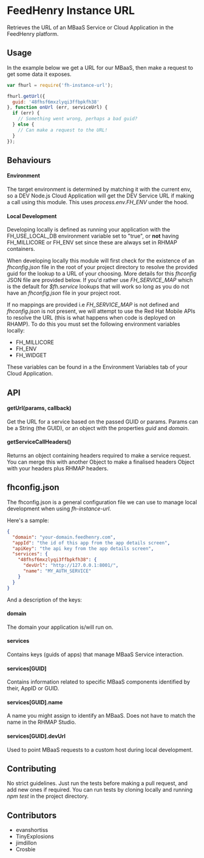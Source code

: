 FeedHenry Instance URL
======================

Retrieves the URL of an MBaaS Service or Cloud Application in the FeedHenry
platform.

## Usage
In the example below we get a URL for our MBaaS, then make a request to get some
data it exposes.

```javascript
var fhurl = require('fh-instance-url');

fhurl.getUrl({
  guid: '48fhsf6mxzlyqi3ffbpkfh38'
}, function onUrl (err, serviceUrl) {
  if (err) {
    // Something went wrong, perhaps a bad guid?
  } else {
    // Can make a request to the URL!
  }
});
```

## Behaviours

#### Environment
The target environment is determined by matching it with the current env,
so a DEV Node.js Cloud Application will get the DEV Service URL if making a call
using this module. This uses *process.env.FH_ENV* under the hood.

#### Local Development
Developing locally is defined as running your application with the
FH_USE_LOCAL_DB environment variable set to "true", or **not** having
FH_MILLICORE or FH_ENV set since these are always set in RHMAP containers.

When developing locally this module will first check for the existence of an
*fhconfig.json* file in the root of your project directory to resolve the
provided guid for the lookup to a URL of your choosing. More details for
this _fhconfig_ JSON file are provided below. If you'd rather use
*FH_SERVICE_MAP* which is the default for _$fh.service_ lookups that will
work so long as you do not have an *fhconfig.json* file in your project root.

If no mappings are provided i.e *FH_SERVICE_MAP* is not defined and
_fhconfig.json_ is not present, we will attempt to use the Red Hat Mobile APIs
to resolve the URL (this is what happens when code is deployed on RHAMP). To
do this you must set the following environment variables locally:

* FH_MILLICORE
* FH_ENV
* FH_WIDGET

These variables can be found in a the Environment Variables tab of your Cloud
Application.


## API

#### getUrl(params, callback)
Get the URL for a service based on the passed GUID or params. Params can be a
String (the GUID), or an object with the properties _guid_ and _domain_.

#### getServiceCallHeaders()
Returns an object containing headers required to make a service request. You
can merge this with another Object to make a finalised headers Object with your
headers plus RHMAP headers.


## fhconfig.json

The fhconfig.json is a general configuration file we can use to manage local
development when using _fh-instance-url_.

Here's a sample:

```json
{
  "domain": "your-domain.feedhenry.com",
  "appId": "the id of this app from the app details screen",
  "apiKey": "the api key from the app details screen",
  "services": {
    "48fhsf6mxzlyqi3ffbpkfh38": {
      "devUrl": "http://127.0.0.1:8001/",
      "name": "MY_AUTH_SERVICE"
    }
  }
}
```

And a description of the keys:

#### domain
The domain your application is/will run on.

#### services
Contains keys (guids of apps) that manage MBaaS Service interaction.

#### services[GUID]
Contains information related to specific MBaaS components identified by their,
AppID or GUID.

#### services[GUID].name
A name you might assign to identify an MBaaS. Does not have to match the name
in the RHMAP Studio.

#### services[GUID].devUrl
Used to point MBaaS requests to a custom host during local development.


## Contributing
No strict guidelines. Just run the tests before making a pull request, and add
new ones if required. You can run tests by cloning locally and running
_npm test_ in the project directory.

## Contributors
* evanshortiss
* TinyExplosions
* jimdillon
* Crosbie
